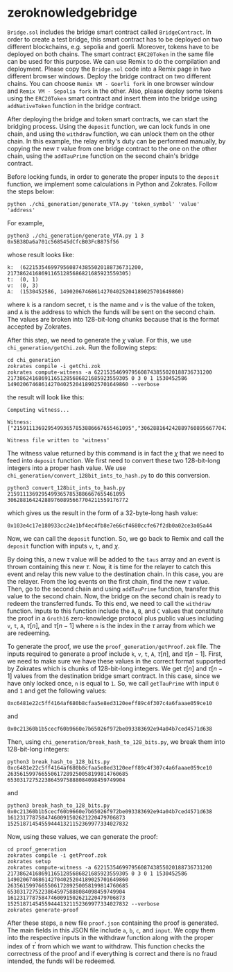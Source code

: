 # zeroknowledgebridge

`Bridge.sol` includes the bridge smart contract called `BridgeContract`. In order to create a test bridge, this smart contract has to be deployed on two different blockchains, e.g. sepolia and goerli.
Moreover, tokens have to be deployed on both chains. The smart contract `ERC20Token` in the same file can be used for this purpose. 
We can use Remix to do the compilation and deployment. Please copy the `Bridge.sol` code into a Remix page in two different browser windows. Deploy the bridge contract on two different chains. You can choose `Remix VM - Goerli fork` in one browser window and `Remix VM - Sepolia fork` in the other. Also, please deploy some tokens using the `ERC20Token` smart contract and insert them into the bridge using `addNativeToken` function in the bridge contract. 

After deploying the bridge and token smart contracts, we can start the bridging process. Using the `deposit` function, we can lock funds in one chain, and using the `withdraw` function, we can unlock them on the other chain. In this example, the relay entity's duty can be performed manually, by copying the new $\tau$ value from one bridge contract to the one on the other chain, using the `addTauPrime` function on the second chain's bridge contract. 

Before locking funds, in order to generate the proper inputs to the `deposit` function, we implement some calculations in Python and Zokrates. Follow the steps below:

```
python ./chi_generation/generate_VTA.py 'token_symbol' 'value' 'address'
```
For example, 
```
python3 ./chi_generation/generate_VTA.py 1 3 0x5B38Da6a701c568545dCfcB03FcB875f56
```
whose result looks like:
```
k:  (62215354699795608743855020188736731200, 217386241686911651285686821685923559305)
t:  (0, 1)
v:  (0, 3)
A:  (1530452586, 149020674686142704025204189025701649860)
```
where `k` is a random secret, `t` is the name and `v` is the value of the token, and `A` is the address to which the funds will be sent on the second chain. The values are broken into 128-bit-long chunks because that is the format accepted by Zokrates.

After this step, we need to generate the $\chi$ value. For this, we use `chi_generation/getChi.zok`. Run the following steps:
```
cd chi_generation
zokrates compile -i getChi.zok
zokrates compute-witness -a 62215354699795608743855020188736731200 217386241686911651285686821685923559305 0 3 0 1 1530452586 149020674686142704025204189025701649860 --verbose

```
the result will look like this:
```
Computing witness...

Witness: 
["21591113692954993657853886667655461095","306288164242889760895667704211559176772"]

Witness file written to 'witness'
```
The witness value returned by this command is in fact the $\chi$ that we need to feed into `deposit` function. We first need to convert these two 128-bit-long integers into a proper hash value. We use `chi_generation/convert_128bit_ints_to_hash.py` to do this conversion. 
```
python3 convert_128bit_ints_to_hash.py 21591113692954993657853886667655461095 306288164242889760895667704211559176772
```
which gives us the result in the form of a 32-byte-long hash value:
```
0x103e4c17e180933cc24e1bf4ec4fb8e7e66cf4680ccfe67f2db0a02ce3a05a44
```
Now, we can call the `deposit` function. So, we go back to Remix and call the `deposit` function with inputs `v`, `t`, and $\chi$. 

By doing this, a new $\tau$ value will be added to the `taus` array and an event is thrown containing this new $\tau$. Now, it is time for the relayer to catch this event and relay this new value to the destination chain. In this case, you are the relayer. From the log events on the first chain, find the new $\tau$ value. Then, go to the second chain and using `addTauPrime` function, transfer this value to the second chain. Now, the bridge on the second chain is ready to redeem the transferred funds. To this end, we need to call the `withdraw` function. Inputs to this function include the `A`, `B`, and `C` values that constitute the proof in a `Groth16` zero-knowledge protocol plus public values including `v`, `t`, `A`, $\tau[n]$, and $\tau[n-1]$ where `n` is the index in the $\tau$ array from which we are redeeming. 

To generate the proof, we use the `proof_generation/getProof.zok` file. The inputs required to generate a proof include `k`, `v`, `t`, `A`, $\tau[n]$, and $\tau[n-1]$. First, we need to make sure we have these values in the correct format supported by Zokrates which is chunks of 128-bit-long integers. We get $\tau[n]$ and $\tau[n-1]$ values from the destination bridge smart contract. In this case, since we have only locked once, `n` is equal to `1`. So, we call `getTauPrime` with input `0` and `1` and get the following values:
```
0xc6481e22c5ff4164af680b8cfaa5e8ed3120eeff89c4f307c4a6faaae059ce10
```
and 
```
0x0c21360b1b5cecf60b9660e7b65026f972be093383692e94a04b7ced4571d638
```
Then, using `chi_generation/break_hash_to_128_bits.py`, we break them into 128-bit-long integers:
```
python3 break_hash_to_128_bits.py 0xc6481e22c5ff4164af680b8cfaa5e8ed3120eeff89c4f307c4a6faaae059ce10
263561599766550617289250058199814760685 65303172752238645975888084098459749904
```
and 
```
python3 break_hash_to_128_bits.py 0x0c21360b1b5cecf60b9660e7b65026f972be093383692e94a04b7ced4571d638
16123177875847460091502621220479706873 152518714545594441321152369977334027832
```
Now, using these values, we can generate the proof:
```
cd proof_generation
zokrates compile -i getProof.zok
zokrates setup
zokrates compute-witness -a 62215354699795608743855020188736731200 217386241686911651285686821685923559305 0 3 0 1 1530452586 149020674686142704025204189025701649860 263561599766550617289250058199814760685 65303172752238645975888084098459749904 16123177875847460091502621220479706873 152518714545594441321152369977334027832 --verbose
zokrates generate-proof
```
After these steps, a new file `proof.json` containing the proof is generated. The main fields in this JSON file include `a`, `b`, `c`, and `input`. We copy them into the respective inputs in the withdraw function along with the proper index of $\tau^{\prime}$ from which we want to withdraw. This function checks the correctness of the proof and if everything is correct and there is no fraud intended, the funds will be redeemed. 
